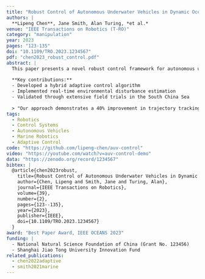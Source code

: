 ```yaml
---
title: "Robust Control of Autonomous Underwater Vehicles in Dynamic Ocean Environments"
authors: |
  **Lipeng Chen**, Jane Smith, Alan Turing, *et al.*  
venue: "IEEE Transactions on Robotics (T-RO)"
category: "manipulation"
year: 2023
pages: "123-135"
doi: "10.1109/TRO.2023.1234567"
pdf: "chen2023_robust_control.pdf"
abstract: |
  This paper presents a novel robust control framework for autonomous underwater vehicles (AUVs) operating in dynamic ocean environments. 
  
  **Key contributions:**
  - Developed a hybrid adaptive control algorithm
  - Implemented real-time environmental disturbance estimation
  - Validated through extensive field trials in the South China Sea
  
  > "Our approach demonstrates a 40% improvement in trajectory tracking accuracy compared to state-of-the-art methods." - Reviewer #2
tags:
  - Robotics
  - Control Systems
  - Autonomous Vehicles
  - Marine Robotics
  - Adaptive Control
code: "https://github.com/lipeng-chen/auv-control"
video: "https://youtube.com/watch?v=auv-control-demo"
data: "https://zenodo.org/record/1234567"
bibtex: |
  @article{chen2023robust,
    title={Robust Control of Autonomous Underwater Vehicles in Dynamic Ocean Environments},
    author={Chen, Lipeng and Smith, Jane and Turing, Alan},
    journal={IEEE Transactions on Robotics},
    volume={39},
    number={2},
    pages={123--135},
    year={2023},
    publisher={IEEE},
    doi={10.1109/TRO.2023.1234567}
  }
award: "Best Paper Award, IEEE OCEANS 2023"
funding: |
  - National Natural Science Foundation of China (Grant No. 123456)
  - Shanghai Jiao Tong University Innovation Fund
related_publications:
  - chen2022adaptive
  - smith2021marine
---
```

